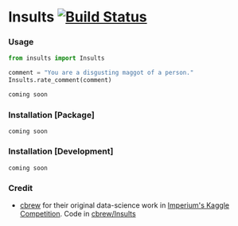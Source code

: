 # Insults [![Build Status](https://travis-ci.com/thundergolfer/Insults.svg?token=yHGWQ42iK2BPk1FjaUMc&branch=master)](https://travis-ci.com/thundergolfer/Insults)

### Usage

```python
from insults import Insults

comment = "You are a disgusting maggot of a person."
Insults.rate_comment(comment)
```

```python
coming soon
```

### Installation [Package]

`coming soon`

### Installation [Development]

`coming soon`

### Credit

* [cbrew](https://github.com/cbrew) for their original data-science work in [Imperium's Kaggle Competition](https://www.kaggle.com/c/detecting-insults-in-social-commentary). Code in [cbrew/Insults](https://github.com/cbrew/Insults)
